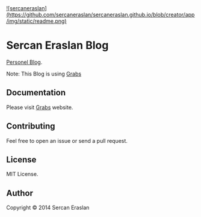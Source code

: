 <a href="http://sercaneraslan.com/blog">
![sercaneraslan](https://github.com/sercaneraslan/sercaneraslan.github.io/blob/creator/app/img/static/readme.png)
</a>

Sercan Eraslan Blog
===================

<a href="http://blog.sercaneraslan.com">Personel Blog</a>.

Note: This Blog is using <a href="https://github.com/sercaneraslan/grabs">Grabs</a>

## Documentation
Please visit <a href="http://grabs.in">Grabs</a> website.

## Contributing
Feel free to open an issue or send a pull request.

## License
MIT License.

## Author
Copyright © 2014 Sercan Eraslan

